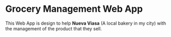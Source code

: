 # Grocery Management Web App

This Web App is design to help **Nueva Viasa** (A local bakery in my city) with the management of the product that they sell.
